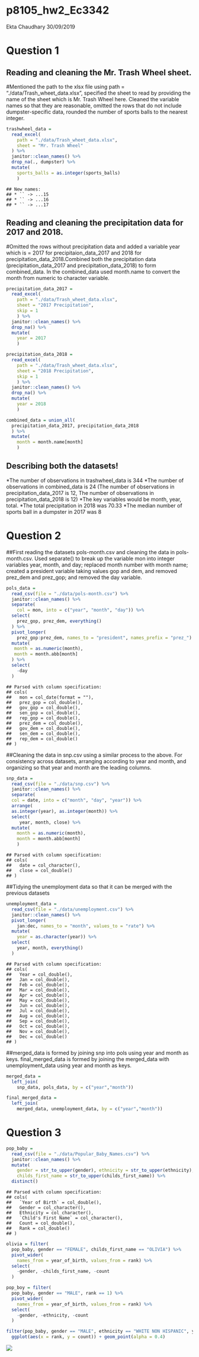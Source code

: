 p8105\_hw2\_Ec3342
================
Ekta Chaudhary
30/09/2019

# Question 1

## Reading and cleaning the Mr. Trash Wheel sheet.

\#Mentioned the path to the xlsx file using path =
“./data/Trash\_wheet\_data.xlsx”, specified the sheet to read by
providing the name of the sheet which is Mr. Trash Wheel here. Cleaned
the variable names so that they are reasonable, omitted the rows that do
not include dumpster-specific data, rounded the number of sports balls
to the nearest integer.

``` r
trashwheel_data = 
  read_excel(
    path = "./data/Trash_wheet_data.xlsx", 
    sheet = "Mr. Trash Wheel"
  ) %>%
  janitor::clean_names() %>%
  drop_na(., dumpster) %>%
  mutate(
    sports_balls = as.integer(sports_balls)
    )
```

    ## New names:
    ## * `` -> ...15
    ## * `` -> ...16
    ## * `` -> ...17

## Reading and cleaning the precipitation data for 2017 and 2018.

\#Omitted the rows without precipitation data and added a variable year
which is = 2017 for precipitaion\_data\_2017 and 2018 for
precipitation\_data\_2018.Combined both the precipitation data
(precipitation\_data\_2017 and precipitation\_data\_2018) to form
combined\_data. In the combined\_data used month.name to convert the
month from numeric to character variable.

``` r
precipitation_data_2017 =
  read_excel(
    path = "./data/Trash_wheet_data.xlsx",
    sheet = "2017 Precipitation", 
    skip = 1
    ) %>%
  janitor::clean_names() %>%
  drop_na() %>%
  mutate(
    year = 2017
    )

precipitation_data_2018 =
  read_excel(
    path = "./data/Trash_wheet_data.xlsx",
    sheet = "2018 Precipitation",
    skip = 1
    ) %>%
  janitor::clean_names() %>%
  drop_na() %>%
  mutate(
    year = 2018
    )

combined_data = union_all(
  precipitation_data_2017, precipitation_data_2018
  ) %>%
  mutate(
    month = month.name[month] 
    )
```

## Describing both the datasets\!

*The number of observations in trashwheel\_data is 344 *The number of
observations in combined\_data is 24 (The number of observations in
precipitation\_data\_2017 is 12, The number of observations in
precipitation\_data\_2018 is 12) *The key variables would be month,
year, total. *The total precipitation in 2018 was 70.33 \*The median
number of sports ball in a dumpster in 2017 was 8

# Question 2

\#\#First reading the datasets pols-month.csv and cleaning the data in
pols-month.csv. Used separate() to break up the variable mon into
integer variables year, month, and day; replaced month number with month
name; created a president variable taking values gop and dem, and
removed prez\_dem and prez\_gop; and removed the day variable.

``` r
pols_data = 
  read_csv(file = "./data/pols-month.csv") %>%
  janitor::clean_names() %>%
  separate(
    col = mon, into = c("year", "month", "day")) %>% 
  select(
    prez_gop, prez_dem, everything()
  ) %>%
  pivot_longer(
    prez_gop:prez_dem, names_to = "president", names_prefix = "prez_") %>%
  mutate(
   month = as.numeric(month),
   month = month.abb[month]
  ) %>%
  select(
    -day
  )
```

    ## Parsed with column specification:
    ## cols(
    ##   mon = col_date(format = ""),
    ##   prez_gop = col_double(),
    ##   gov_gop = col_double(),
    ##   sen_gop = col_double(),
    ##   rep_gop = col_double(),
    ##   prez_dem = col_double(),
    ##   gov_dem = col_double(),
    ##   sen_dem = col_double(),
    ##   rep_dem = col_double()
    ## )

\#\#Cleaning the data in snp.csv using a similar process to the above.
For consistency across datasets, arranging according to year and month,
and organizing so that year and month are the leading columns.

``` r
snp_data =
  read_csv(file = "./data/snp.csv") %>% 
  janitor::clean_names() %>% 
  separate(
  col = date, into = c("month", "day", "year")) %>% 
  arrange(
  as.integer(year), as.integer(month)) %>%
  select(
     year, month, close) %>%
  mutate(
    month = as.numeric(month),
    month = month.abb[month]
    ) 
```

    ## Parsed with column specification:
    ## cols(
    ##   date = col_character(),
    ##   close = col_double()
    ## )

\#\#Tidying the unemployment data so that it can be merged with the
previous datasets

``` r
unemployment_data =
  read_csv(file = "./data/unemployment.csv") %>%
  janitor::clean_names() %>%
  pivot_longer(
    jan:dec, names_to = "month", values_to = "rate") %>%
  mutate(
    year = as.character(year)) %>%
  select(
    year, month, everything()
  )
```

    ## Parsed with column specification:
    ## cols(
    ##   Year = col_double(),
    ##   Jan = col_double(),
    ##   Feb = col_double(),
    ##   Mar = col_double(),
    ##   Apr = col_double(),
    ##   May = col_double(),
    ##   Jun = col_double(),
    ##   Jul = col_double(),
    ##   Aug = col_double(),
    ##   Sep = col_double(),
    ##   Oct = col_double(),
    ##   Nov = col_double(),
    ##   Dec = col_double()
    ## )

\#\#merged\_data is formed by joining snp into pols using year and month
as keys. final\_merged\_data is formed by joining the merged\_data with
unemployment\_data using year and month as keys.

``` r
merged_data =
  left_join(
    snp_data, pols_data, by = c("year","month"))

final_merged_data =
  left_join(
    merged_data, unemployment_data, by = c("year","month"))
```

# Question 3

``` r
pop_baby = 
  read_csv(file = "./data/Popular_Baby_Names.csv") %>%
  janitor::clean_names() %>%
  mutate(
    gender = str_to_upper(gender), ethnicity = str_to_upper(ethnicity),
    childs_first_name = str_to_upper(childs_first_name)) %>%
  distinct()
```

    ## Parsed with column specification:
    ## cols(
    ##   `Year of Birth` = col_double(),
    ##   Gender = col_character(),
    ##   Ethnicity = col_character(),
    ##   `Child's First Name` = col_character(),
    ##   Count = col_double(),
    ##   Rank = col_double()
    ## )

``` r
olivia = filter(
  pop_baby, gender == "FEMALE", childs_first_name == "OLIVIA") %>%
  pivot_wider(
    names_from = year_of_birth, values_from = rank) %>%
  select(
    -gender, -childs_first_name, -count
  )
```

``` r
pop_boy = filter(
  pop_baby, gender == "MALE", rank == 1) %>%
  pivot_wider(
    names_from = year_of_birth, values_from = rank) %>%
  select(
    -gender, -ethnicity, -count
  )
```

``` r
filter(pop_baby, gender == "MALE", ethnicity == "WHITE NON HISPANIC", year_of_birth == 2016) %>%
  ggplot(aes(x = rank, y = count)) + geom_point(alpha = 0.4)
```

![](p8105_hw2_Ec3342_files/figure-gfm/unnamed-chunk-4-1.png)<!-- -->
